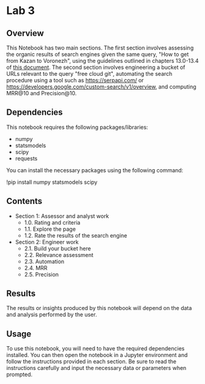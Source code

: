 # Lab 3

## Overview

This Notebook has two main sections. The first section involves assessing the organic results of search engines given the same query, "How to get from Kazan to Voronezh", using the guidelines outlined in chapters 13.0-13.4 of [this document](https://static.googleusercontent.com/media/guidelines.raterhub.com/en//searchqualityevaluatorguidelines.pdf). The second section involves engineering a bucket of URLs relevant to the query "free cloud git", automating the search procedure using a tool such as https://serpapi.com/ or https://developers.google.com/custom-search/v1/overview, and computing MRR@10 and Precision@10.

## Dependencies

This notebook requires the following packages/libraries:

- numpy
- statsmodels
- scipy
- requests

You can install the necessary packages using the following command:

!pip install numpy statsmodels scipy

## Contents

- Section 1: Assessor and analyst work
  - 1.0. Rating and criteria
  - 1.1. Explore the page
  - 1.2. Rate the results of the search engine
- Section 2: Engineer work
  - 2.1. Build your bucket here
  - 2.2. Relevance assessment
  - 2.3. Automation
  - 2.4. MRR
  - 2.5. Precision

## Results

The results or insights produced by this notebook will depend on the data and analysis performed by the user.

## Usage

To use this notebook, you will need to have the required dependencies installed. You can then open the notebook in a Jupyter environment and follow the instructions provided in each section. Be sure to read the instructions carefully and input the necessary data or parameters when prompted.
